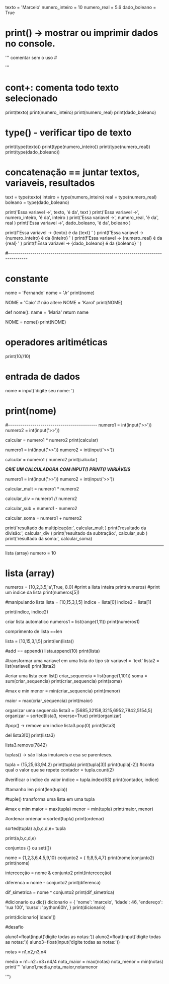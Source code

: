 texto = 'Marcelo'
numero_inteiro = 10
numero_real = 5.6
dado_boleano = True

# print() -> mostrar ou imprimir dados no console. 

'''
comentar sem o uso #

'''
#  cont+: comenta todo texto selecionado

print(texto)
print(numero_inteiro)
print(numero_real)
print(dado_boleano)

# type() - verificar tipo de texto

print(type(texto))
print(type(numero_inteiro))
print(type(numero_real))
print(type(dado_boleano))

# concatenação == juntar textos, variaveis, resultados
 
text = type(texto)
inteiro = type(numero_inteiro)
real = type(numero_real)
boleano = type(dado_boleano)

print('Essa variavel ->', texto, 'é da', text )
print('Essa variavel ->', numero_inteiro, 'é da', inteiro )
print('Essa variavel ->', numero_real, 'é da', real )
print('Essa variavel ->', dado_boleano, 'é da', boleano )

print(f'Essa variavel ->  {texto} é da  {text} ' )
print(f'Essa variavel ->  {numero_inteiro} é da  {inteiro} ' )
print(f'Essa variavel ->  {numero_real} é da  {real} ' )
print(f'Essa variavel ->  {dado_boleano} é da  {boleano} ' )

#---------------------------------------------------------------------------------------
# constante
nome = 'Fernando'
nome = 'Jr'
print(nome)

NOME = 'Caio' # não altere
NOME = 'Karol'
print(NOME)

def nome():
    name = 'Maria'
    return name

NOME = nome()
print(NOME)

# operadores aritiméticas
print(10//10)

# entrada de dados
nome = input('digite seu nome: ')
# print(nome)

#--------------------------------------------
numero1 = int(input('>>'))
numero2 = int(input('>>'))

calcular = numero1 * numero2
print(calcular)

numero1 = int(input('>>'))
numero2 = int(input('>>'))

calcular = numero1 / numero2
print(calcular)


***CRIE UM CALCULADORA COM INPUT() PRINT() VARIÁVEIS***
 

numero1 = int(input('>>'))
numero2 = int(input('>>'))


calcular_mult = numero1 * numero2

calcular_div = numero1 // numero2

calcular_sub = numero1 - numero2

calcular_soma = numero1 + numero2

print('resultado da multiplcação:', calcular_mult )
print('resultado da divisão:', calcular_div )
print('resultado da subtração:',  calcular_sub )
print('resultado da soma:', calcular_soma) 

----------------------------------------

lista (array)
numero = 10
# lista (array)
numeros = [10,2,3,5,'a',True, 8.0]
#print a lista inteira
print(numeros)
#print um indice da lista
print(numeros[5])

#manipulando lista
lista = [10,15,3,1,5]
indice = lista[0]
indice2 = lista[1]

print(indice, indice2)

 criar lista automatico
numeros1 = list(range(1,11))
print(numeros1)

comprimento de lista ==len

lista = [10,15,3,1,5]
print(len(lista))

#add == append()
lista.append(10)
print(lista)

#transformar uma variavel em uma lista do tipo str
variavel = 'text'
lista2 = list(variavel)
print(lista2)

#criar uma lista com list()
criar_sequencia = list(range(1,101))
soma = sum(criar_sequencia)
print(criar_sequencia)
print(soma)

#max e min
menor = min(criar_sequencia)
print(menor)

maior = max(criar_sequencia)
print(maior)
 

 organizar uma sequencia
lista3 = [5685,32158,3215,6952,7842,5154,5]
organizar = sorted(lista3, reverse=True)
print(organizar)


#pop() -> remove um indice
lista3.pop(0)
print(lista3)

del lista3[0]
print(lista3)

lista3.remove(7842)


tuplas() -> são listas imutaveis e esa se parenteses.

tupla = (15,25,63,94,2)
print(tupla)
print(tupla[3])
print(tupla[-2])
#conta qual o valor que se repete
contador = tupla.count(2)

#verificar o indice do valor
indice = tupla.index(63)
print(contador, indice)

#tamanho len
print(len(tupla))

#tuple() transforma uma lista em uma tupla

#max e mim
maior = max(tupla)
menor = min(tupla)
print(maior, menor)

#ordenar 
ordenar = sorted(tupla)
print(ordenar)

sorted(tupla)
a,b,c,d,e= tupla

print(a,b,c,d,e)

conjuntos {} ou set([])

nome = {1,2,3,6,4,5,9,10}
conjunto2 = { 9,8,5,4,7}
print(nome|conjunto2)
print(nome)

intercecção = nome & conjunto2
print(intercecção)

diferenca = nome - conjunto2
print(diferenca)

dif_simetrica = nome ^ conjunto2
print(dif_simetrica)

#dicionario ou dic{}
dicionario = {
    'nome': 'marcelo',
    'idade': 46,
    'endereço': 'rua 100',
    'curso': 'python60h',
}
print(dicionario)

print(dicionario['idade'])


#desafio 

aluno1=float(input('digite todas as notas:'))
aluno2=float(input('digite todas as notas:'))
aluno3=float(input('digite todas as notas:'))

notas = n1,n2,n3,n4

media = n1+n2+n3+n4/4
nota_maior = max(notas)
nota_menor = min(notas)
print('''
'aluno1,media,nota_maior,notamenor


''')
